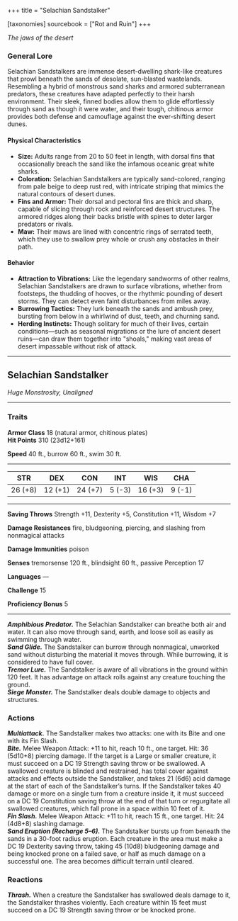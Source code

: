 +++
title = "Selachian Sandstalker"

[taxonomies]
sourcebook = ["Rot and Ruin"]
+++

_The jaws of the desert_

### General Lore
Selachian Sandstalkers are immense desert-dwelling shark-like creatures that prowl beneath the sands of desolate, sun-blasted wastelands. Resembling a hybrid of monstrous sand sharks and armored subterranean predators, these creatures have adapted perfectly to their harsh environment. Their sleek, finned bodies allow them to glide effortlessly through sand as though it were water, and their tough, chitinous armor provides both defense and camouflage against the ever-shifting desert dunes.  

#### Physical Characteristics  
- **Size:** Adults range from 20 to 50 feet in length, with dorsal fins that occasionally breach the sand like the infamous oceanic great white sharks.
- **Coloration:** Selachian Sandstalkers are typically sand-colored, ranging from pale beige to deep rust red, with intricate striping that mimics the natural contours of desert dunes.  
- **Fins and Armor:** Their dorsal and pectoral fins are thick and sharp, capable of slicing through rock and reinforced desert structures. The armored ridges along their backs bristle with spines to deter larger predators or rivals.  
- **Maw:** Their maws are lined with concentric rings of serrated teeth, which they use to swallow prey whole or crush any obstacles in their path.  

#### Behavior  
- **Attraction to Vibrations:** Like the legendary sandworms of other realms, Selachian Sandstalkers are drawn to surface vibrations, whether from footsteps, the thudding of hooves, or the rhythmic pounding of desert storms. They can detect even faint disturbances from miles away.  
- **Burrowing Tactics:** They lurk beneath the sands and ambush prey, bursting from below in a whirlwind of dust, teeth, and churning sand.  
- **Herding Instincts:** Though solitary for much of their lives, certain conditions—such as seasonal migrations or the lure of ancient desert ruins—can draw them together into "shoals," making vast areas of desert impassable without risk of attack.

<div class="statblock">

___
## Selachian Sandstalker
*Huge Monstrosity, Unaligned*

___
### Traits
**Armor Class** 18 (natural armor, chitinous plates)  
**Hit Points** 310 (23d12+161)  

**Speed** 40 ft., burrow 60 ft., swim 30 ft.  

___
|STR|DEX|CON|INT|WIS|CHA|
|:---:|:---:|:---:|:---:|:---:|:---:|
|26 (+8)|12 (+1)|24 (+7)|5 (-3)|16 (+3)|9 (-1)|
___
**Saving Throws** Strength +11, Dexterity +5, Constitution +11, Wisdom +7 

**Damage Resistances** fire, bludgeoning, piercing, and slashing from nonmagical attacks  

**Damage Immunities** poison  

**Senses** tremorsense 120 ft., blindsight 60 ft., passive Perception 17  

**Languages** —  


<div class=proficiency-bonus>

**Challenge** 15

**Proficiency Bonus** 5

</div>

___
***Amphibious Predator.*** The Selachian Sandstalker can breathe both air and water. It can also move through sand, earth, and loose soil as easily as swimming through water.  
***Sand Glide.*** The Sandstalker can burrow through nonmagical, unworked sand without disturbing the material it moves through. While burrowing, it is considered to have full cover.  
***Tremor Lure.*** The Sandstalker is aware of all vibrations in the ground within 120 feet. It has advantage on attack rolls against any creature touching the ground.  
***Siege Monster.*** The Sandstalker deals double damage to objects and structures.  

### Actions
***Multiattack.*** The Sandstalker makes two attacks: one with its Bite and one with its Fin Slash.  
***Bite.*** Melee Weapon Attack: +11 to hit, reach 10 ft., one target. Hit: 36 (5d10+8) piercing damage. If the target is a Large or smaller creature, it must succeed on a DC 19 Strength saving throw or be swallowed. A swallowed creature is blinded and restrained, has total cover against attacks and effects outside the Sandstalker, and takes 21 (6d6) acid damage at the start of each of the Sandstalker’s turns. If the Sandstalker takes 40 damage or more on a single turn from a creature inside it, it must succeed on a DC 19 Constitution saving throw at the end of that turn or regurgitate all swallowed creatures, which fall prone in a space within 10 feet of it.  
***Fin Slash.*** Melee Weapon Attack: +11 to hit, reach 15 ft., one target. Hit: 24 (4d8+8) slashing damage.  
***Sand Eruption (Recharge 5–6).*** The Sandstalker bursts up from beneath the sands in a 30-foot radius eruption. Each creature in the area must make a DC 19 Dexterity saving throw, taking 45 (10d8) bludgeoning damage and being knocked prone on a failed save, or half as much damage on a successful one. The area becomes difficult terrain until cleared.  

### Reactions
***Thrash.*** When a creature the Sandstalker has swallowed deals damage to it, the Sandstalker thrashes violently. Each creature within 15 feet must succeed on a DC 19 Strength saving throw or be knocked prone.  

</div>